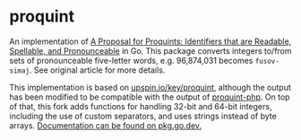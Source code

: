# proquint

An implementation of [A Proposal for Proquints: Identifiers that are Readable, Spellable, and Pronounceable](http://arxiv.org/html/0901.4016) in Go. This package converts integers to/from sets of pronounceable five-letter words, e.g. 96,874,031 becomes `fusov-simaj`. See original article for more details.

This implementation is based on [upspin.io/key/proquint](https://github.com/upspin/upspin/tree/master/key/proquint), although the output has been modified to be compatible with the output of [proquint-php](https://github.com/Fil/proquint-php). On top of that, this fork adds functions for handling 32-bit and 64-bit integers, including the use of custom separators, and uses strings instead of byte arrays. [Documentation can be found on pkg.go.dev.](https://pkg.go.dev/github.com/syrupyy/proquint)
